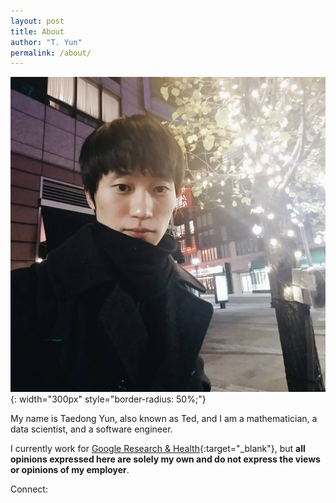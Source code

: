 ```yaml
---
layout: post
title: About
author: "T. Yun"
permalink: /about/
---
```


![Profile picture](/assets/images/me.jpg){: width="300px" style="border-radius: 50%;"}

My name is Taedong Yun, also known as Ted, and I am a mathematician, a data scientist, and a software engineer.

I currently work for [Google Research & Health](https://research.google/people/TaedongYun/){:target="_blank"}, but **all opinions expressed here are solely my own and do not express the views or opinions of my employer**.

Connect: <a href="https://twitter.com/tedyun"><i class="fab fa-twitter"></i></a> <a href="https://www.linkedin.com/in/tedyun/"><i class="fab fa-linkedin"></i></a> <a href="https://github.com/tedyun"><i class="fab fa-github"></i></a>
